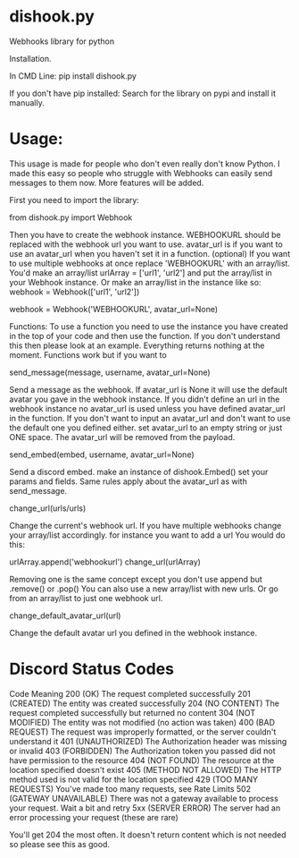 # dishook.py
Webhooks library for python

Installation.

In CMD Line:
  pip install dishook.py
 
If you don't have pip installed:
 Search for the library on pypi and install it manually.
 

# Usage:

This usage is made for people who don't even really don't know Python. I made this easy so people who struggle with Webhooks can easily send messages to them now. More features will be added.

First you need to import the library:

from dishook.py import Webhook

Then you have to create the webhook instance.
WEBHOOKURL should be replaced with the webhook url you want to use.
avatar_url is if you want to use an avatar_url when you haven't set it in a function. (optional)
If you want to use multiple webhooks at once replace 'WEBHOOKURL' with an array/list.
You'd make an array/list
urlArray = ['url1', 'url2']
and put the array/list in your Webhook instance.
Or make an array/list in the instance like so:
webhook = Webhook(['url1', 'url2'])

webhook = Webhook('WEBHOOKURL', avatar_url=None)

Functions:
To use a function you need to use the instance you have created in the top of your code and then use the function.
If you don't understand this then please look at an example.
Everything returns nothing at the moment. Functions work but if you want to 


send_message(message, username, avatar_url=None)

Send a message as the webhook.
If avatar_url is None it will use the default avatar you gave in the webhook instance.
If you didn't define an url in the webhook instance no avatar_url is used unless you have defined avatar_url in the function.
If you don't want to input an avatar_url and don't want to use the default one you defined either.
set avatar_url to an empty string or just ONE space. The avatar_url will be removed from the payload.

send_embed(embed, username, avatar_url=None)


Send a discord embed.
make an instance of dishook.Embed()
set your params and fields.
Same rules apply about the avatar_url as with send_message.


change_url(urls/urls)

Change the current's webhook url. If you have multiple webhooks
change your array/list accordingly.
for instance you want to add a url
You would do this:

urlArray.append('webhookurl')
change_url(urlArray)

Removing one is the same concept except you don't use append but .remove() or .pop()
You can also use a new array/list with new urls. Or go from an array/list to just one webhook url.

change_default_avatar_url(url)

Change the default avatar url you defined in the webhook instance.


# Discord Status Codes

Code	Meaning
200 (OK)	The request completed successfully
201 (CREATED)	The entity was created successfully
204 (NO CONTENT)	The request completed successfully but returned no content
304 (NOT MODIFIED)	The entity was not modified (no action was taken)
400 (BAD REQUEST)	The request was improperly formatted, or the server couldn't understand it
401 (UNAUTHORIZED)	The Authorization header was missing or invalid
403 (FORBIDDEN)	The Authorization token you passed did not have permission to the resource
404 (NOT FOUND)	The resource at the location specified doesn't exist
405 (METHOD NOT ALLOWED)	The HTTP method used is not valid for the location specified
429 (TOO MANY REQUESTS)	You've made too many requests, see Rate Limits
502 (GATEWAY UNAVAILABLE)	There was not a gateway available to process your request. Wait a bit and retry
5xx (SERVER ERROR)	The server had an error processing your request (these are rare)

You'll get 204 the most often. It doesn't return content which is not needed so please see this as good.
